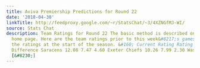 ```yaml
---
title: Aviva Premiership Predictions for Round 22
date: '2018-04-30'
linkTitle: http://feedproxy.google.com/~r/StatsChat/~3/4XZNGfMJ-WI/
source: Stats Chat
description: Team Ratings for Round 22 The basic method is described on my Department
  home page. Here are the team ratings prior to this week&#8217;s games, along with
  the ratings at the start of the season. &#160; Current Rating Rating at Season Start
  Difference Saracens 12.08 7.47 4.60 Exeter Chiefs 10.26 7.99 2.30 Wasps 5.74 5.89
  [&#8230;]
---
```

